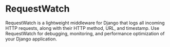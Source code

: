 # RequestWatch
RequestWatch is a lightweight middleware for Django that logs all incoming HTTP requests, along with their HTTP method, URL, and timestamp. Use RequestWatch for debugging, monitoring, and performance optimization of your Django application.
